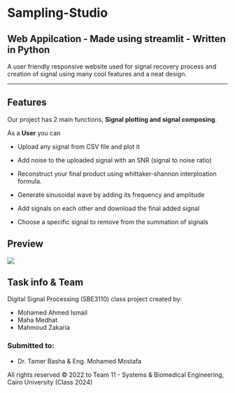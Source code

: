 # Sampling-Studio


## Web Appilcation - Made using streamlit - Written in Python
A user friendly responsive website used for signal recovery process and creation of signal using many cool features and a neat design.


---


## Features
Our project has 2 main functions, **Signal plotting and signal composing**.

As a **User** you can

- Upload any signal from CSV file and plot it
- Add noise to the uploaded signal with an SNR (signal to noise ratio)
- Reconstruct your final product using whittaker-shannon interploation formula.

- Generate sinusoidal wave by adding its frequency and amplitude
- Add signals on each other and download the final added signal
- Choose a specific signal to remove from the summation of signals


## Preview
![](https://github.com/MohamedAIsmail/DSP_Task1_11/blob/main/SamplingStudio-Final.gif)

## Task info & Team
Digital Signal Processing (SBE3110) class project created by:

- Mohamed Ahmed Ismail
- Maha Medhat
- Mahmoud Zakaria

### Submitted to:

- Dr. Tamer Basha & Eng. Mohamed Mostafa

All rights reserved © 2022 to Team 11 - Systems & Biomedical Engineering, Cairo University (Class 2024)
